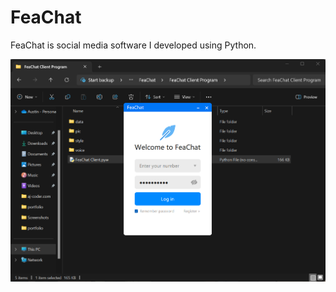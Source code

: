# FeaChat
 FeaChat is social media software I developed using Python.

![FeaChat](https://github.com/AustinBoyuJiang/FeaChat/blob/main/feachat.png?raw=true)